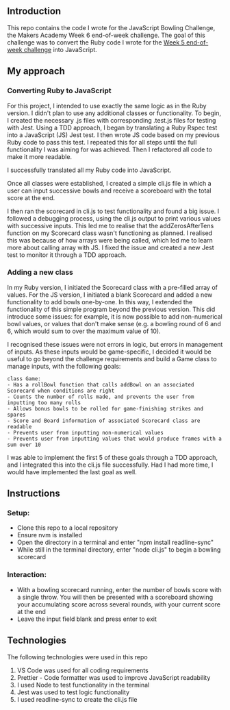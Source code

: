 ## Introduction

This repo contains the code I wrote for the JavaScript Bowling Challenge, the Makers Academy Week 6 end-of-week challenge. The goal of this challenge was to convert the Ruby code I wrote for the [Week 5 end-of-week challenge](https://github.com/Zimmja/bowling-challenge-ruby) into JavaScript.

## My approach

### Converting Ruby to JavaScript

For this project, I intended to use exactly the same logic as in the Ruby version. I didn't plan to use any additional classes or functionality. To begin, I created the necessary .js files with corresponding .test.js files for testing with Jest. Using a TDD approach, I began by translating a Ruby Rspec test into a JavaScript (JS) Jest test. I then wrote JS code based on my previous Ruby code to pass this test. I repeated this for all steps until the full functionality I was aiming for was achieved. Then I refactored all code to make it more readable.

I successfully translated all my Ruby code into JavaScript.

Once all classes were established, I created a simple cli.js file in which a user can input successive bowls and receive a scoreboard with the total score at the end.

I then ran the scorecard in cli.js to test functionality and found a big issue. I followed a debugging process, using the cli.js output to print various values with successive inputs. This led me to realise that the addZerosAfterTens function on my Scorecard class wasn't functioning as planned. I realised this was because of how arrays were being called, which led me to learn more about calling array with JS. I fixed the issue and created a new Jest test to monitor it through a TDD approach.

### Adding a new class

In my Ruby version, I initiated the Scorecard class with a pre-filled array of values. For the JS version, I initiated a blank Scorecard and added a new functionality to add bowls one-by-one. In this way, I extended the functionality of this simple program beyond the previous version. This did introduce some issues: for example, it is now possible to add non-numerical bowl values, or values that don't make sense (e.g. a bowling round of 6 and 6, which would sum to over the maximum value of 10).

I recognised these issues were not errors in logic, but errors in management of inputs. As these inputs would be game-specific, I decided it would be useful to go beyond the challenge requirements and build a Game class to manage inputs, with the following goals:

```
class Game:
- Has a rollBowl function that calls addBowl on an associated Scorecard when conditions are right
- Counts the number of rolls made, and prevents the user from inputting too many rolls
- Allows bonus bowls to be rolled for game-finishing strikes and spares
- Score and Board information of associated Scorecard class are readable
- Prevents user from inputting non-numerical values
- Prevents user from inputting values that would produce frames with a sum over 10
```

I was able to implement the first 5 of these goals through a TDD approach, and I integrated this into the cli.js file successfully. Had I had more time, I would have implemented the last goal as well.

## Instructions

### Setup:

- Clone this repo to a local repository
- Ensure nvm is installed
- Open the directory in a terminal and enter "npm install readline-sync"
- While still in the terminal directory, enter "node cli.js" to begin a bowling scorecard

### Interaction:

- With a bowling scorecard running, enter the number of bowls score with a single throw. You will then be presented with a scoreboard showing your accumulating score across several rounds, with your current score at the end
- Leave the input field blank and press enter to exit

## Technologies

The following technologies were used in this repo

1. VS Code was used for all coding requirements
2. Prettier - Code formatter was used to improve JavaScript readability
3. I used Node to test functionality in the terminal
4. Jest was used to test logic functionality
5. I used readline-sync to create the cli.js file
